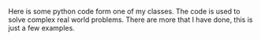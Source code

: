 Here is some python code form one of my classes. The code is used to solve complex real world problems. There are more that I have done, this is just a few examples.
